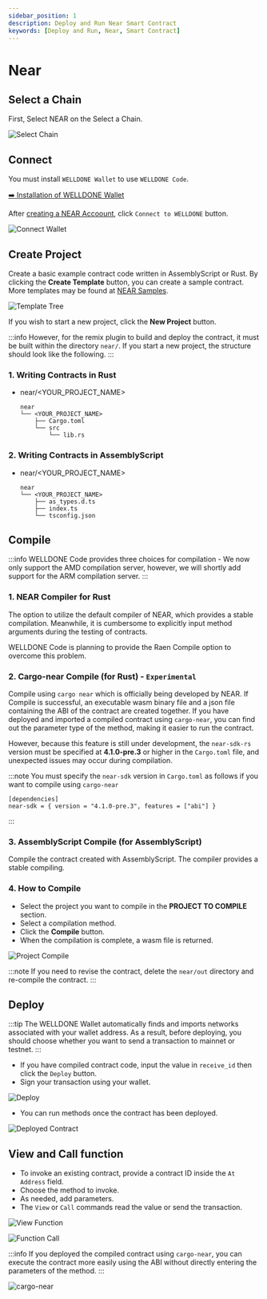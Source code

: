 ```yaml
---
sidebar_position: 1
description: Deploy and Run Near Smart Contract
keywords: [Deploy and Run, Near, Smart Contract]
---
```


# Near

## Select a Chain

First, Select NEAR on the Select a Chain.

![Select Chain](img/select-chain-near.png?raw=true 'Select Chain')

## Connect

You must install `WELLDONE Wallet` to use `WELLDONE Code`.

[➡️ Installation of WELLDONE Wallet](https://chrome.google.com/webstore/detail/welldone-wallet/bmkakpenjmcpfhhjadflneinmhboecjf?hl=en)

After [creating a NEAR Accoount](https://docs.welldonestudio.io/wallet/manual/how-to-create-an-account), click `Connect to WELLDONE` button.

![Connect Wallet](img/connect-wallet-near.png?raw=true 'Connect Wallet')

## Create Project

Create a basic example contract code written in AssemblyScript or Rust. By clicking the **Create Template** button, you can create a sample contract. More templates may be found at [NEAR Samples](https://examples.near.org/).

![Template Tree](img/template-tree.png?raw=true 'Template Tree')

If you wish to start a new project, click the **New Project** button.

:::info
However, for the remix plugin to build and deploy the contract, it must be built within the directory `near/`. If you start a new project, the structure should look like the following.
:::

### 1. Writing Contracts in Rust

- near/<YOUR_PROJECT_NAME>
  ```
  near
  └── <YOUR_PROJECT_NAME>
      ├── Cargo.toml
      └── src
          └── lib.rs
  ```

### 2. Writing Contracts in AssemblyScript

- near/<YOUR_PROJECT_NAME>
  ```
  near
  └── <YOUR_PROJECT_NAME>
      ├── as_types.d.ts
      ├── index.ts
      └── tsconfig.json
  ```

## Compile

:::info
WELLDONE Code provides three choices for compilation - We now only support the AMD compilation server, however, we will shortly add support for the ARM compilation server.
:::

### 1. NEAR Compiler for Rust

The option to utilize the default compiler of NEAR, which provides a stable compilation. Meanwhile, it is cumbersome to explicitly input method arguments during the testing of contracts.

WELLDONE Code is planning to provide the Raen Compile option to overcome this problem.

### 2. Cargo-near Compile (for Rust) - `Experimental`

Compile using `cargo near` which is officially being developed by NEAR. If Compile is successful, an executable wasm binary file and a json file containing the ABI of the contract are created together. If you have deployed and imported a compiled contract using `cargo-near`, you can find out the parameter type of the method, making it easier to run the contract.

However, because this feature is still under development, the `near-sdk-rs` version must be specified at **4.1.0-pre.3** or higher in the `Cargo.toml` file, and unexpected issues may occur during compilation.

:::note
You must specify the `near-sdk` version in `Cargo.toml` as follows if you want to compile using `cargo-near`

```
[dependencies]
near-sdk = { version = "4.1.0-pre.3", features = ["abi"] }
```

:::

### 3. AssemblyScript Compile (for AssemblyScript)

Compile the contract created with AssemblyScript. The compiler provides a stable compiling.

### 4. How to Compile

- Select the project you want to compile in the **PROJECT TO COMPILE** section.
- Select a compilation method.
- Click the **Compile** button.
- When the compilation is complete, a wasm file is returned.

![Project Compile](img/project-compile.png?raw=true 'Project Compile')

:::note
If you need to revise the contract, delete the `near/out` directory and re-compile the contract.
:::

## Deploy

:::tip
The WELLDONE Wallet automatically finds and imports networks associated with your wallet address. As a result, before deploying, you should choose whether you want to send a transaction to mainnet or testnet.
:::

- If you have compiled contract code, input the value in `receive_id` then click the `Deploy` button.
- Sign your transaction using your wallet.

![Deploy](img/deploy.png?raw=true 'Deploy')

- You can run methods once the contract has been deployed.

![Deployed Contract](img/deployed-contract.png?raw=true 'Deployed Contract')

## View and Call function

- To invoke an existing contract, provide a contract ID inside the `At Address` field.
- Choose the method to invoke.
- As needed, add parameters.
- The `View` or `Call` commands read the value or send the transaction.

![View Function](img/view-function.png?raw=true 'View Function')

![Function Call](img/function-call.png?raw=true 'Function Call')

:::info
If you deployed the compiled contract using `cargo-near`, you can execute the contract more easily using the ABI without directly entering the parameters of the method.
:::

![cargo-near](img/cargo-near.png?raw=true 'cargo-near')
